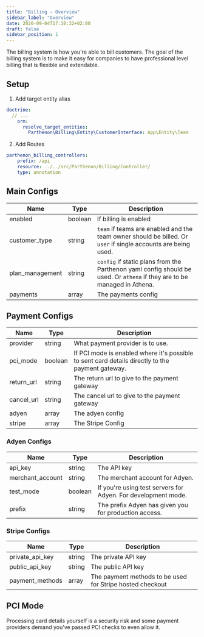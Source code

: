 ```yaml
---
title: "Billing - Overview"
sidebar_label: "Overview"
date: 2020-09-04T17:30:32+02:00
draft: false
sidebar_position: 1
---
```

The billing system is how you're able to bill customers. The goal of the billing system is to make it easy for companies to have professional level billing that is flexible and extendable.

## Setup

1. Add target entity alias

```YAML
doctrine:
  // ...
    orm:
      resolve_target_entities:
        Parthenon\Billing\Entity\CustomerInterface: App\Entity\Team
```

2. Add Routes

```yaml
parthenon_billing_controllers:
    prefix: /api
    resource: ../../src/Parthenon/Billing/Controller/
    type: annotation
```    

## Main Configs

| Name | Type | Description |
| --- | --- | --- |
| enabled | boolean | If billing is enabled |
| customer_type | string | `team` if teams are enabled and the team owner should be billed. Or `user` if single accounts are being used. |
| plan_management | string | `config` if static plans from the Parthenon yaml config should be used. Or `athena` if they are to be managed in Athena. | 
| payments | array | The payments config |

## Payment Configs

| Name | Type | Description |
| --- | --- | --- |
| provider | string | What payment provider is to use. |
| pci_mode | boolean | If PCI mode is enabled where it's possible to sent card details directly to the payment gateway. |
| return_url | string | The return url to give to the payment gateway |
| cancel_url | string | The cancel url to give to the payment gateway |
| adyen | array | The adyen config |
| stripe | array | The Stripe Config |

### Adyen Configs

| Name | Type | Description |
| --- | --- | --- |
| api_key | string | The API key |
| merchant_account | string | The merchant account for Adyen. |
| test_mode | boolean | If you're using test servers for Adyen. For development mode. |
| prefix | string | The prefix Adyen has given you for production access. |

### Stripe Configs

| Name | Type | Description |
| --- | --- | --- |
| private_api_key | string | The private API key |
| public_api_key | string | The public API key |
| payment_methods | array | The payment methods to be used for Stripe hosted checkout |

## PCI Mode

Processing card details yourself is a security risk and some payment providers demand you've passed PCI checks to even allow it.
